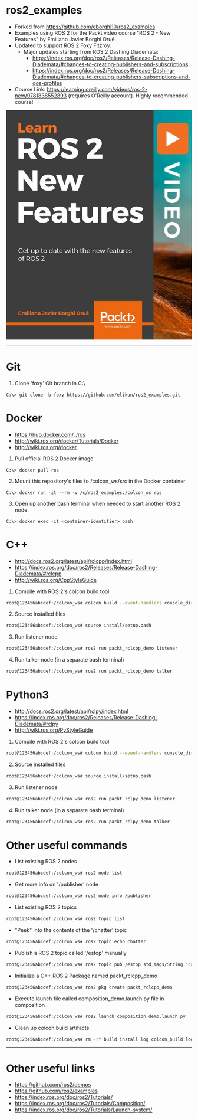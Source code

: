 # ros2_examples

- Forked from https://github.com/eborghi10/ros2_examples
- Examples using ROS 2 for the Packt video course "ROS 2 - New Features" by Emiliano Javier Borghi Orué.
- Updated to support ROS 2 Foxy Fitzroy.
    - Major updates starting from ROS 2 Dashing Diademata:
        - https://index.ros.org/doc/ros2/Releases/Release-Dashing-Diademata/#changes-to-creating-publishers-and-subscriptions
        - https://index.ros.org/doc/ros2/Releases/Release-Dashing-Diademata/#changes-to-creating-publishers-subscriptions-and-qos-profiles
- Course Link: https://learning.oreilly.com/videos/ros-2-new/9781838552893 (requires O'Reilly account). Highly recommended course!

![cover](./docs/cover.jpg)

---

# Git

1. Clone 'foxy' Git branch in C:\
```console
C:\> git clone -b foxy https://github.com/elikun/ros2_examples.git
```

# Docker

- https://hub.docker.com/_/ros
- http://wiki.ros.org/docker/Tutorials/Docker
- http://wiki.ros.org/docker

1. Pull official ROS 2 Docker image
```console
C:\> docker pull ros
```

2. Mount this repository's files to /colcon_ws/src in the Docker container
```console
C:\> docker run -it --rm -v /c/ros2_examples:/colcon_ws ros
```

3. Open up another bash terminal when needed to start another ROS 2 node.
```console
C:\> docker exec -it <container-identifier> bash
```

# C++

- http://docs.ros2.org/latest/api/rclcpp/index.html
- https://index.ros.org/doc/ros2/Releases/Release-Dashing-Diademata/#rclcpp
- http://wiki.ros.org/CppStyleGuide

1. Compile with ROS 2's colcon build tool
```bash
root@123456abcdef:/colcon_ws# colcon build --event-handlers console_direct+ |& tee colcon_build.log
```

2. Source installed files
```bash
root@123456abcdef:/colcon_ws# source install/setup.bash
```

3. Run listener node
```bash
root@123456abcdef:/colcon_ws# ros2 run packt_rclcpp_demo listener
```

4. Run talker node (in a separate bash terminal)
```bash
root@123456abcdef:/colcon_ws# ros2 run packt_rclcpp_demo talker
```

# Python3

- http://docs.ros2.org/latest/api/rclpy/index.html
- https://index.ros.org/doc/ros2/Releases/Release-Dashing-Diademata/#rclpy
- http://wiki.ros.org/PyStyleGuide

1. Compile with ROS 2's colcon build tool
```bash
root@123456abcdef:/colcon_ws# colcon build --event-handlers console_direct+ |& tee colcon_build.log
```

2. Source installed files
```bash
root@123456abcdef:/colcon_ws# source install/setup.bash
```

3. Run listener node
```bash
root@123456abcdef:/colcon_ws# ros2 run packt_rclpy_demo listener
```

4. Run talker node (in a separate bash terminal)
```bash
root@123456abcdef:/colcon_ws# ros2 run packt_rclpy_demo talker
```

# Other useful commands

- List existing ROS 2 nodes
```bash
root@123456abcdef:/colcon_ws# ros2 node list
```

- Get more info on '/publisher' node
```bash
root@123456abcdef:/colcon_ws# ros2 node info /publisher
```

- List existing ROS 2 topics
```bash
root@123456abcdef:/colcon_ws# ros2 topic list
```

- "Peek" into the contents of the '/chatter' topic
```bash
root@123456abcdef:/colcon_ws# ros2 topic echo chatter
```

- Publish a ROS 2 topic called '/estop' manually
```bash
root@123456abcdef:/colcon_ws# ros2 topic pub /estop std_msgs/String "data: Stop"
```

- Initialize a C++ ROS 2 Package named packt_rclcpp_demo
```bash
root@123456abcdef:/colcon_ws# ros2 pkg create packt_rclcpp_demo
```

- Execute launch file called composition_demo.launch.py file in composition
```bash
root@123456abcdef:/colcon_ws# ros2 launch composition demo.launch.py
```

- Clean up colcon build artifacts
```bash
root@123456abcdef:/colcon_ws# rm -rf build install log colcon_build.log
```

---

# Other useful links

- https://github.com/ros2/demos
- https://github.com/ros2/examples
- https://index.ros.org/doc/ros2/Tutorials/
- https://index.ros.org/doc/ros2/Tutorials/Composition/
- https://index.ros.org/doc/ros2/Tutorials/Launch-system/
